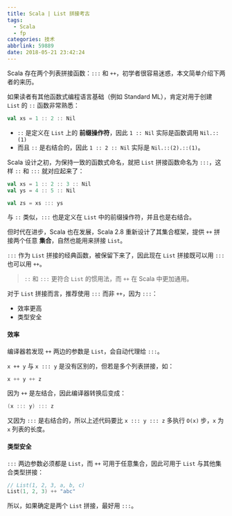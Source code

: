 ```yaml
---
title: Scala | List 拼接考古
tags:
  - Scala
  - fp
categories: 技术
abbrlink: 59889
date: 2018-05-21 23:42:24
---
```


Scala 存在两个列表拼接函数：`:::` 和 `++`，初学者很容易迷惑，本文简单介绍下两者的来历。

如果读者有其他函数式编程语言基础（例如 Standard ML），肯定对用于创建 `List` 的 `::` 函数非常熟悉：

```Scala
val xs = 1 :: 2 :: Nil
```

<!-- more -->

* `::` 是定义在 `List` 上的 **前缀操作符**，因此 `1 :: Nil` 实际是函数调用 `Nil.::(1)`
* 而且 `::` 是右结合的，因此 `1 :: 2 :: Nil` 实际是 `Nil.::(2).::(1)`。

Scala 设计之初，为保持一致的函数式命名，就把 `List` 拼接函数命名为 `:::`，这样 `::` 和 `:::` 就对应起来了：

```Scala
val xs = 1 :: 2 :: 3 :: Nil
val ys = 4 :: 5 :: Nil

val zs = xs ::: ys
```

与 `::` 类似，`:::` 也是定义在 `List` 中的前缀操作符，并且也是右结合。

但时代在进步，Scala 也在发展，Scala 2.8 重新设计了其集合框架，提供 `++` 拼接两个任意 **集合**，自然也能用来拼接 `List`。

`:::` 作为 `List` 拼接的经典函数，被保留下来了，因此现在 `List` 拼接既可以用 `:::` 也可以用 `++`。

>`::` 和 `:::` 更符合 `List` 的惯用法，而 `++` 在 Scala 中更加通用。

对于 `List` 拼接而言，推荐使用 `:::` 而非 `++`，因为 `:::`：

* 效率更高
* 类型安全

#### 效率

编译器若发现 `++` 两边的参数是 `List`，会自动代理给 `:::`。

`x ++ y` 与 `x ::: y` 是没有区别的，但若是多个列表拼接，如：

```Scala
x ++ y ++ z
```

因为 `++` 是左结合，因此编译器转换后变成：

```Scala
(x ::: y) ::: z
```

又因为 `:::` 是右结合的，所以上述代码要比 `x ::: y ::: z` 多执行 `O(x)` 步，`x` 为 `x` 列表的长度。

#### 类型安全

`:::` 两边参数必须都是 `List`，而 `++` 可用于任意集合，因此可用于 `List` 与其他集合类型拼接：

```Scala
// List(1, 2, 3, a, b, c)
List(1, 2, 3) ++ "abc"
```

所以，如果确定是两个 `List` 拼接，最好用 `:::`。